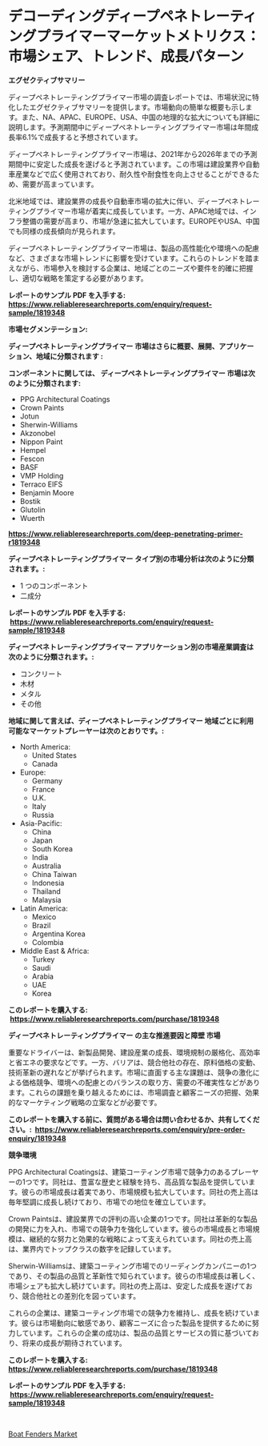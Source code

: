 <p><h1>デコーディングディープペネトレーティングプライマーマーケットメトリクス：市場シェア、トレンド、成長パターン</h1></p><p><strong>エグゼクティブサマリー</strong></p>
<p><p>ディープペネトレーティングプライマー市場の調査レポートでは、市場状況に特化したエグゼクティブサマリーを提供します。市場動向の簡単な概要も示します。また、NA、APAC、EUROPE、USA、中国の地理的な拡大についても詳細に説明します。予測期間中にディープペネトレーティングプライマー市場は年間成長率6.1%で成長すると予想されています。</p><p>ディープペネトレーティングプライマー市場は、2021年から2026年までの予測期間中に安定した成長を遂げると予測されています。この市場は建設業界や自動車産業などで広く使用されており、耐久性や耐食性を向上させることができるため、需要が高まっています。</p><p>北米地域では、建設業界の成長や自動車市場の拡大に伴い、ディープペネトレーティングプライマー市場が着実に成長しています。一方、APAC地域では、インフラ整備の需要が高まり、市場が急速に拡大しています。EUROPEやUSA、中国でも同様の成長傾向が見られます。</p><p>ディープペネトレーティングプライマー市場は、製品の高性能化や環境への配慮など、さまざまな市場トレンドに影響を受けています。これらのトレンドを踏まえながら、市場参入を検討する企業は、地域ごとのニーズや要件を的確に把握し、適切な戦略を策定する必要があります。</p></p>
<p><strong>レポートのサンプル PDF を入手する: <a href="https://www.reliableresearchreports.com/enquiry/request-sample/1819348">https://www.reliableresearchreports.com/enquiry/request-sample/1819348</a></strong></p>
<p><strong>市場セグメンテーション:</strong></p>
<p><strong> ディープペネトレーティングプライマー 市場はさらに概要、展開、アプリケーション、地域に分類されます :</strong></p>
<p><strong>コンポーネントに関しては、 ディープペネトレーティングプライマー 市場は次のように分類されます: &nbsp;</strong></p>
<p><ul><li>PPG Architectural Coatings</li><li>Crown Paints</li><li>Jotun</li><li>Sherwin-Williams</li><li>Akzonobel</li><li>Nippon Paint</li><li>Hempel</li><li>Fescon</li><li>BASF</li><li>VMP Holding</li><li>Terraco EIFS</li><li>Benjamin Moore</li><li>Bostik</li><li>Glutolin</li><li>Wuerth</li></ul></p>
<p><strong><a href="https://www.reliableresearchreports.com/deep-penetrating-primer-r1819348">https://www.reliableresearchreports.com/deep-penetrating-primer-r1819348</a></strong></p>
<p><strong> ディープペネトレーティングプライマー タイプ別の市場分析は次のように分類されます。:</strong></p>
<p><ul><li>1 つのコンポーネント</li><li>二成分</li></ul></p>
<p><strong>レポートのサンプル PDF を入手する: &nbsp;<a href="https://www.reliableresearchreports.com/enquiry/request-sample/1819348">https://www.reliableresearchreports.com/enquiry/request-sample/1819348</a></strong></p>
<p><strong> ディープペネトレーティングプライマー アプリケーション別の市場産業調査は次のように分類されます。:</strong></p>
<p><ul><li>コンクリート</li><li>木材</li><li>メタル</li><li>その他</li></ul></p>
<p><strong>地域に関して言えば、ディープペネトレーティングプライマー 地域ごとに利用可能なマーケットプレーヤーは次のとおりです。:</strong></p>
<p><ul>
    <li>
        North America:
        <ul>
            <li>United States</li>
            <li>Canada</li>
        </ul>
    </li>
    <li>
        Europe:
        <ul>
            <li>Germany</li>
            <li>France</li>
            <li>U.K.</li>
            <li>Italy</li>
            <li>Russia</li>
        </ul>
    </li>
    <li>
        Asia-Pacific:
        <ul>
            <li>China</li>
            <li>Japan</li>
            <li>South Korea</li>
            <li>India</li>
            <li>Australia</li>
            <li>China Taiwan</li>
            <li>Indonesia</li>
            <li>Thailand</li>
            <li>Malaysia</li>
        </ul>
    </li>
    <li>
        Latin America:
        <ul>
            <li>Mexico</li>
            <li>Brazil</li>
            <li>Argentina Korea</li>
            <li>Colombia</li>
        </ul>
    </li>
    <li>
        Middle East & Africa:
        <ul>
            <li>Turkey</li>
            <li>Saudi</li>
            <li>Arabia</li>
            <li>UAE</li>
            <li>Korea</li>
        </ul>
    </li>
    </ul></p>
<p><strong>このレポートを購入する: &nbsp;<a href="https://www.reliableresearchreports.com/purchase/1819348">https://www.reliableresearchreports.com/purchase/1819348</a></strong></p>
<p><strong>ディープペネトレーティングプライマー の主な推進要因と障壁 市場</strong></p>
<p><p>重要なドライバーは、新製品開発、建設産業の成長、環境規制の厳格化、高効率と省エネの要求などです。一方、バリアは、競合他社の存在、原料価格の変動、技術革新の遅れなどが挙げられます。市場に直面する主な課題は、競争の激化による価格競争、環境への配慮とのバランスの取り方、需要の不確実性などがあります。これらの課題を乗り越えるためには、市場調査と顧客ニーズの把握、効果的なマーケティング戦略の立案などが必要です。</p></p>
<p><strong>このレポートを購入する前に、質問がある場合は問い合わせるか、共有してください。:&nbsp; <a href="https://www.reliableresearchreports.com/enquiry/pre-order-enquiry/1819348">https://www.reliableresearchreports.com/enquiry/pre-order-enquiry/1819348</a></strong></p>
<p><strong>競争環境</strong></p>
<p><p>PPG Architectural Coatingsは、建築コーティング市場で競争力のあるプレーヤーの1つです。同社は、豊富な歴史と経験を持ち、高品質な製品を提供しています。彼らの市場成長は着実であり、市場規模も拡大しています。同社の売上高は毎年堅調に成長し続けており、市場での地位を確立しています。</p><p>Crown Paintsは、建設業界での評判の高い企業の1つです。同社は革新的な製品の開発に力を入れ、市場での競争力を強化しています。彼らの市場成長と市場規模は、継続的な努力と効果的な戦略によって支えられています。同社の売上高は、業界内でトップクラスの数字を記録しています。</p><p>Sherwin-Williamsは、建築コーティング市場でのリーディングカンパニーの1つであり、その製品の品質と革新性で知られています。彼らの市場成長は著しく、市場シェアも拡大し続けています。同社の売上高は、安定した成長を遂げており、競合他社との差別化を図っています。</p><p>これらの企業は、建築コーティング市場での競争力を維持し、成長を続けています。彼らは市場動向に敏感であり、顧客ニーズに合った製品を提供するために努力しています。これらの企業の成功は、製品の品質とサービスの質に基づいており、将来の成長が期待されています。</p></p>
<p><strong>このレポートを購入する: &nbsp; <a href="https://www.reliableresearchreports.com/purchase/1819348">https://www.reliableresearchreports.com/purchase/1819348</a></strong></p>
<p><strong>レポートのサンプル PDF を入手する: &nbsp;<a href="https://www.reliableresearchreports.com/enquiry/request-sample/1819348">https://www.reliableresearchreports.com/enquiry/request-sample/1819348</a></strong><strong></strong></p>
<p>&nbsp;</p>
<p><p><a href="https://github.com/AKSHATREPORTPRIME/Market-Research-Report-List-4/blob/main/boat-fenders-market.md">Boat Fenders Market</a></p></p>